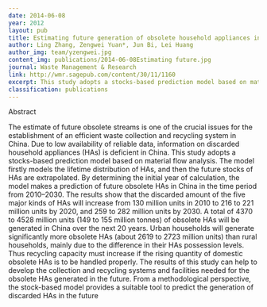 ```yaml
---
date: 2014-06-08
year: 2012
layout: pub
title: Estimating future generation of obsolete household appliances in China
author: Ling Zhang, Zengwei Yuan*, Jun Bi, Lei Huang
author_img: team/yzengwei.jpg
content_img: publications/2014-06-08Estimating future.jpg
journal: Waste Management & Research
link: http://wmr.sagepub.com/content/30/11/1160
excerpt: This study adopts a stocks-based prediction model based on material flow analysis.
classification: publications
---
```




Abstract

The estimate of future obsolete streams is one of the crucial issues for the establishment of an efficient waste collection and recycling system in China. Due to low availability of reliable data, information on discarded household appliances (HAs) is deficient in China. This study adopts a stocks-based prediction model based on material flow analysis. The model firstly models the lifetime distribution of HAs, and then the future stocks of HAs are extrapolated. By determining the initial year of calculation, the model makes a prediction of future obsolete HAs in China in the time period from 2010–2030. The results show that the discarded amount of the five major kinds of HAs will increase from 130 million units in 2010 to 216 to 221 million units by 2020, and 259 to 282 million units by 2030. A total of 4370 to 4528 million units (149 to 155 million tonnes) of obsolete HAs will be generated in China over the next 20 years. Urban households will generate significantly more obsolete HAs (about 2619 to 2723 million units) than rural households, mainly due to the difference in their HAs possession levels. Thus recycling capacity must increase if the rising quantity of domestic obsolete HAs is to be handled properly. The results of this study can help to develop the collection and recycling systems and facilities needed for the obsolete HAs generated in the future. From a methodological perspective, the stock-based model provides a suitable tool to predict the generation of discarded HAs in the future
